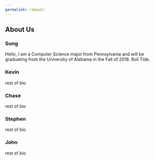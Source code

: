 ```yaml
---
permalink: /about/
---
```


## About Us

### Sung

Hello, I am a Computer Science major from Pennsylvania and will be graduating from the University of Alabama in the Fall of 2018. Roll Tide.

### Kevin

rest of bio

### Chase

rest of bio

### Stephen

rest of bio

### John

rest of bio
